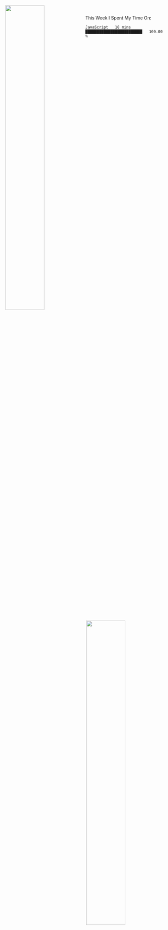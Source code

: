 <div>
  <img align="left" width="49.5%" src="https://github-readme-streak-stats.herokuapp.com?user=awctw&theme=tokyonight&hide_border=true&date_format=M%20j%5B%2C%20Y%5D)" />
  <img align="right" width="49.5%" src="https://media4.giphy.com/media/LMcB8XospGZO8UQq87/giphy.gif?cid=790b7611e4b3dd4e9f7d478e006635e3dec2bb84323f1427&amp;rid=giphy.gif&amp;ct=g" />
</div>

<br />

<p> This Week I Spent My Time On: </p>

<!--START_SECTION:waka-->
```text
JavaScript   18 mins         █████████████████████████   100.00 % 
```
<!--END_SECTION:waka-->
